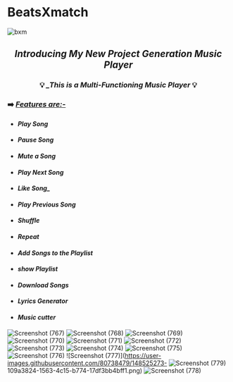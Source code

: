 # BeatsXmatch
![bxm](https://user-images.githubusercontent.com/80771166/148524008-42d08bcb-d7aa-449a-898f-0878b4a32723.png)

## <p align="center"> ***_Introducing My New Project Generation Music Player_*** </p>
### <p align="center">💡 ***_This is a Multi-Functioning Music Player*** 💡</p>

### ➡️ ***_<u>Features are:-</u>_***
- #### ***_Play Song_*** 
- #### ***_Pause Song_*** 
- #### ***_Mute a Song_*** 
- #### ***_Play Next Song_*** 
- #### ***Like Song_*** 
- #### ***_Play Previous Song_*** 
- #### ***_Shuffle_*** 
- #### ***_Repeat_*** 
- #### ***_Add Songs to the Playlist_*** 
- #### ***_show Playlist_*** 
- #### ***_Download Songs_*** 
- #### ***_Lyrics Generator_*** 
- #### ***_Music cutter_*** 

![Screenshot (767)](https://user-images.githubusercontent.com/80738479/148525131-a7b165f8-be8a-40b6-b839-a1879641c0b7.png)
![Screenshot (768)](https://user-images.githubusercontent.com/80738479/148525146-60749071-ad8e-4c48-9b4d-b7777221e0c6.png)
![Screenshot (769)](https://user-images.githubusercontent.com/80738479/148525160-12e3866c-f2dc-48df-b6d4-823c15cbd45d.png)
![Screenshot (770)](https://user-images.githubusercontent.com/80738479/148525181-dd97ac82-096d-4df7-8baa-93e5a87448e4.png)
![Screenshot (771)](https://user-images.githubusercontent.com/80738479/148525199-ac21f534-e8ef-4426-8d6b-89465c846be8.png)
![Screenshot (772)](https://user-images.githubusercontent.com/80738479/148525214-8e93384b-7f46-4a4b-8c6b-b35178b4f958.png)
![Screenshot (773)](https://user-images.githubusercontent.com/80738479/148525228-4f5ff1e5-d38d-4a75-99ff-0020cb475f35.png)
![Screenshot (774)](https://user-images.githubusercontent.com/80738479/148525241-ba4ff4c1-436b-45c7-b670-aaf7b42560f2.png)
![Screenshot (775)](https://user-images.githubusercontent.com/80738479/148525248-dc54bcec-f6b6-453b-81cc-9e2eb841419e.png)
![Screenshot (776)](https://user-images.githubusercontent.com/80738479/148525258-27e5c48c-faec-4c96-8c66-333ad2e8c082.png)
![Screenshot (777)](https://user-images.githubusercontent.com/80738479/148525273-
![Screenshot (779)](https://user-images.githubusercontent.com/80738479/148525304-565b3e2b-5c73-48de-9c7f-414c37051f8d.png)
109a3824-1563-4c15-b774-17df3bb4bff1.png)
![Screenshot (778)](https://user-images.githubusercontent.com/80738479/148525288-2288e9a2-ea64-4bfb-9823-3cac11214c6a.png)

